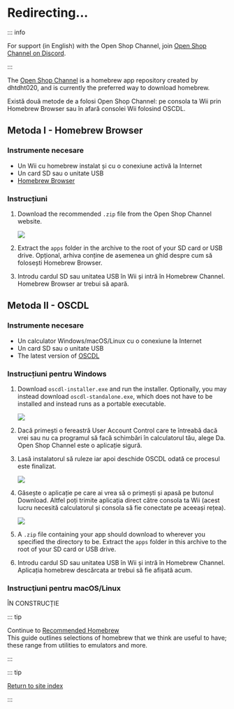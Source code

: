 # Redirecting...

::: info

For support (in English) with the Open Shop Channel, join [Open Shop Channel on Discord](https://discord.gg/osc).

:::

The [Open Shop Channel](https://oscwii.org/) is a homebrew app repository created by dhtdht020, and is currently the preferred way to download homebrew.

Există două metode de a folosi Open Shop Channel: pe consola ta Wii prin Homebrew Browser sau în afară consolei Wii folosind OSCDL.

## Metoda I - Homebrew Browser

### Instrumente necesare

- Un Wii cu homebrew instalat și cu o conexiune activă la Internet
- Un card SD sau o unitate USB
- [Homebrew Browser](https://oscwii.org/library/app/homebrew_browser)

### Instrucțiuni

1. Download the recommended `.zip` file from the Open Shop Channel website.

   ![](/images/osc/zip-download-HBB.png)

2. Extract the `apps` folder in the archive to the root of your SD card or USB drive. Opțional, arhiva conține de asemenea un ghid despre cum să folosești Homebrew Browser.

3. Introdu cardul SD sau unitatea USB în Wii și intră în Homebrew Channel. Homebrew Browser ar trebui să apară.

## Metoda II - OSCDL

### Instrumente necesare

- Un calculator Windows/macOS/Linux cu o conexiune la Internet
- Un card SD sau o unitate USB
- The latest version of [OSCDL](https://github.com/dhtdht020/osc-dl/releases/latest)

### Instrucțiuni pentru Windows

1. Download `oscdl-installer.exe` and run the installer. Optionally, you may instead download `oscdl-standalone.exe`, which does not have to be installed and instead runs as a portable executable.

   ![](/images/osc/exe-download-OSCDL.png)

2. Dacă primești o fereastră User Account Control care te întreabă dacă vrei sau nu ca programul să facă schimbări în calculatorul tău, alege Da. Open Shop Channel este o aplicație sigură.

3. Lasă instalatorul să ruleze iar apoi deschide OSCDL odată ce procesul este finalizat.

   ![](/images/osc/install-finished-OSCDL.png)

4. Găsește o aplicație pe care ai vrea să o primești și apasă pe butonul Download. Altfel poți trimite aplicația direct către consola ta Wii (acest lucru necesită calculatorul și consola să fie conectate pe aceeași rețea).

   ![](/images/osc/app-download-OSCDL.png)

5. A `.zip` file containing your app should download to wherever you specified the directory to be. Extract the `apps` folder in this archive to the root of your SD card or USB drive.

6. Introdu cardul SD sau unitatea USB în Wii și intră în Homebrew Channel. Aplicația homebrew descărcata ar trebui să fie afișată acum.

### Instrucţiuni pentru macOS/Linux

ÎN CONSTRUCȚIE

::: tip

Continue to [Recommended Homebrew](recommended-homebrew)<br>
This guide outlines selections of homebrew that we think are useful to have; these range from utilities to emulators and more.

:::

::: tip

[Return to site index](site-navigation)<br>

:::
